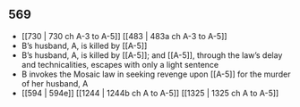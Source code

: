 ## 569
- [[730 | 730 ch A-3 to A-5]] [[483 | 483a ch A-3 to A-5]] 
- B’s husband, A, is killed by [[A-5]]
- B’s husband, A, is killed by [[A-5]]; and [[A-5]], through the law’s delay and technicalities, escapes with only a light sentence
- B invokes the Mosaic law in seeking revenge upon [[A-5]] for the murder of her husband, A
- [[594 | 594e]] [[1244 | 1244b ch A to A-5]] [[1325 | 1325 ch A to A-5]] 

